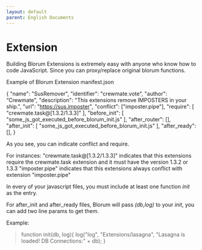 ```yaml
---
layout: default
parent: English Documents
---
```

# Extension

Building Blorum Extensions is extremely easy with anyone who know how to code JavaScript. Since you can proxy/replace original blorum functions.

Example of Blorum Extension manifest.json

{
    "name": "SusRemover",
    "identifier": "crewmate.vote",
    "author": “Crewmate",
    "description": "This extensions remove IMPOSTERS in your ship.",
    "url": "https://sus.imposter",
    "conflict": ["imposter.pipe"],
    "require": [
        "crewmate.task@[1.3.2/1.3.3]"
        ],
    "before_init": [
        "some_js_got_executed_before_blorum_init.js"
    ],
    "after_router": [],
    "after_init": [
        "some_js_got_executed_before_blorum_init.js"
    ],
    "after_ready": [],
}

As you see, you can indicate conflict and require.

For instances: 
"crewmate.task@[1.3.2/1.3.3]" indicates that this extensions require the crewmate.task extension and it must have the version 1.3.2 or 1.3.3
"imposter.pipe" indicates that this extensions always conflict with extension "imposter.pipe"

In every of your javascript files, you must include at least one function _init_ as the entry.

For after_init and after_ready files, Blorum will pass _(db,log)_ to your _init_, you can add two line params to get them.

Example:

> function init(db, log){
>   log("log", "Extensions/lasagna", "Lasagna is loaded! DB Connections:" + db);
> }
